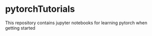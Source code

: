 # pytorchTutorials
This repository contains jupyter notebooks for learning pytorch when getting started
